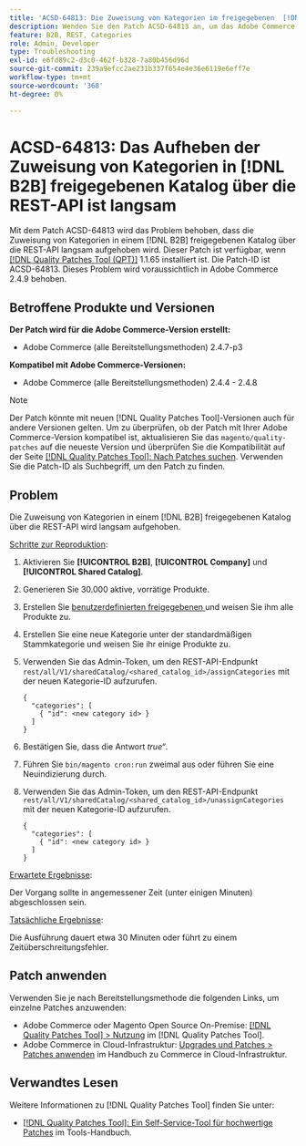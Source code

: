 ```yaml
---
title: 'ACSD-64813: Die Zuweisung von Kategorien im freigegebenen  [!DNL B2B]  über die REST-API ist langsam'
description: Wenden Sie den Patch ACSD-64813 an, um das Adobe Commerce-Problem zu beheben, bei dem das Aufheben der Zuweisung  [!DNL B2B]  Kategorien in einem freigegebenen Katalog über die REST-API langsam ist.
feature: B2B, REST, Categories
role: Admin, Developer
type: Troubleshooting
exl-id: e6fd89c2-d3c0-462f-b328-7a80b456d96d
source-git-commit: 239a9efcc2ae231b337f654e4e36e6119e6eff7e
workflow-type: tm+mt
source-wordcount: '368'
ht-degree: 0%

---
```


# ACSD-64813: Das Aufheben der Zuweisung von Kategorien in [!DNL B2B] freigegebenen Katalog über die REST-API ist langsam

Mit dem Patch ACSD-64813 wird das Problem behoben, dass die Zuweisung von Kategorien in einem [!DNL B2B] freigegebenen Katalog über die REST-API langsam aufgehoben wird. Dieser Patch ist verfügbar, wenn [[!DNL Quality Patches Tool (QPT)]](/help/tools/quality-patches-tool/quality-patches-tool-to-self-serve-quality-patches.md) 1.1.65 installiert ist. Die Patch-ID ist ACSD-64813. Dieses Problem wird voraussichtlich in Adobe Commerce 2.4.9 behoben.

## Betroffene Produkte und Versionen

**Der Patch wird für die Adobe Commerce-Version erstellt:**

* Adobe Commerce (alle Bereitstellungsmethoden) 2.4.7-p3

**Kompatibel mit Adobe Commerce-Versionen:**

* Adobe Commerce (alle Bereitstellungsmethoden) 2.4.4 - 2.4.8

>[!NOTE]
>
>Der Patch könnte mit neuen [!DNL Quality Patches Tool]-Versionen auch für andere Versionen gelten. Um zu überprüfen, ob der Patch mit Ihrer Adobe Commerce-Version kompatibel ist, aktualisieren Sie das `magento/quality-patches` auf die neueste Version und überprüfen Sie die Kompatibilität auf der Seite [[!DNL Quality Patches Tool]: Nach Patches suchen](https://experienceleague.adobe.com/tools/commerce-quality-patches/index.html). Verwenden Sie die Patch-ID als Suchbegriff, um den Patch zu finden.

## Problem

Die Zuweisung von Kategorien in einem [!DNL B2B] freigegebenen Katalog über die REST-API wird langsam aufgehoben.

<u>Schritte zur Reproduktion</u>:

1. Aktivieren Sie **[!UICONTROL B2B]**, **[!UICONTROL Company]** und **[!UICONTROL Shared Catalog]**.
1. Generieren Sie 30.000 aktive, vorrätige Produkte.
1. Erstellen Sie [ benutzerdefinierten freigegebenen ](https://experienceleague.adobe.com/en/docs/commerce-admin/b2b/shared-catalogs/catalog-shared#actions-controls) und weisen Sie ihm alle Produkte zu.
1. Erstellen Sie eine neue Kategorie unter der standardmäßigen Stammkategorie und weisen Sie ihr einige Produkte zu.
1. Verwenden Sie das Admin-Token, um den REST-API-Endpunkt `rest/all/V1/sharedCatalog/<shared_catalog_id>/assignCategories` mit der neuen Kategorie-ID aufzurufen.

   ```
   {
     "categories": [
       { "id": <new category id> }
     ]
   }
   ```

1. Bestätigen Sie, dass die Antwort *true“*.
1. Führen Sie `bin/magento cron:run` zweimal aus oder führen Sie eine Neuindizierung durch.
1. Verwenden Sie das Admin-Token, um den REST-API-Endpunkt `rest/all/V1/sharedCatalog/<shared_catalog_id>/unassignCategories` mit der neuen Kategorie-ID aufzurufen.

   ```
   {
     "categories": [
       { "id": <new category id> }
     ]
   }
   ```

<u>Erwartete Ergebnisse</u>:

Der Vorgang sollte in angemessener Zeit (unter einigen Minuten) abgeschlossen sein.

<u>Tatsächliche Ergebnisse</u>:

Die Ausführung dauert etwa 30 Minuten oder führt zu einem Zeitüberschreitungsfehler.

## Patch anwenden

Verwenden Sie je nach Bereitstellungsmethode die folgenden Links, um einzelne Patches anzuwenden:

* Adobe Commerce oder Magento Open Source On-Premise: [[!DNL Quality Patches Tool] > Nutzung](/help/tools/quality-patches-tool/usage.md) im [!DNL Quality Patches Tool].
* Adobe Commerce in Cloud-Infrastruktur: [Upgrades und Patches > Patches anwenden](https://experienceleague.adobe.com/docs/commerce-cloud-service/user-guide/develop/upgrade/apply-patches.html) im Handbuch zu Commerce in Cloud-Infrastruktur.

## Verwandtes Lesen

Weitere Informationen zu [!DNL Quality Patches Tool] finden Sie unter:

* [[!DNL Quality Patches Tool]: Ein Self-Service-Tool für hochwertige Patches](/help/tools/quality-patches-tool/quality-patches-tool-to-self-serve-quality-patches.md) im Tools-Handbuch.
